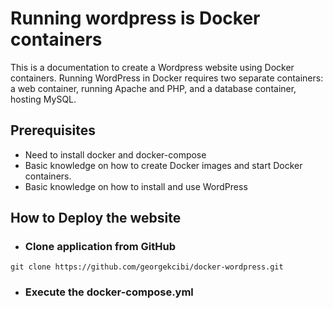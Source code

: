 # Running wordpress is Docker containers

This is a documentation to create a Wordpress website using Docker containers. Running WordPress in Docker requires two separate containers: a web container, running Apache and PHP, and a database container, hosting MySQL.

## Prerequisites

- Need to install docker and docker-compose
- Basic knowledge on how to create Docker images and start Docker containers.
- Basic knowledge on how to install and use WordPress


## How to Deploy the website

- ### Clone application from GitHub

```
git clone https://github.com/georgekcibi/docker-wordpress.git
```

- ### Execute the docker-compose.yml

```
```

